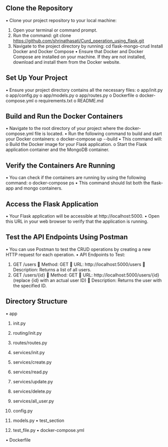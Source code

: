 ## Clone the Repository
• Clone your project repository to your local machine:

1. Open your terminal or command prompt.
2. Run the command: git clone https://github.com/shrinathasati/Curd_operation_using_flask.git
3. Navigate to the project directory by running: cd flask-mongo-crud Install Docker and Docker Compose • Ensure that Docker and Docker Compose are installed on your machine. If they are not installed, download and install them from the Docker website.
## Set Up Your Project
• Ensure your project directory contains all the necessary files: o app/init.py o app/config.py o app/models.py o app/routes.py o Dockerfile o docker-compose.yml o requirements.txt o README.md

## Build and Run the Docker Containers
• Navigate to the root directory of your project where the docker-compose.yml file is located. • Run the following command to build and start your Docker containers: o docker-compose up --build • This command will: o Build the Docker image for your Flask application. o Start the Flask application container and the MongoDB container.

## Verify the Containers Are Running
• You can check if the containers are running by using the following command: o docker-compose ps • This command should list both the flask-app and mongo containers.

## Access the Flask Application
• Your Flask application will be accessible at http://localhost:5000. • Open this URL in your web browser to verify that the application is running.

## Test the API Endpoints Using Postman
• You can use Postman to test the CRUD operations by creating a new HTTP request for each operation. • API Endpoints to Test:

1. GET /users  Method: GET  URL: http://localhost:5000/users  Description: Returns a list of all users.
2. GET /users/{id}  Method: GET  URL: http://localhost:5000/users/{id} (replace {id} with an actual user ID)  Description: Returns the user with the specified ID.
## Directory Structure
• app

1. init.py
2. routing/init.py
3. routes/routes.py
4. services/init.py
5. services/create.py
6. services/read.py
7. services/update.py
8. services/delete.py
9. services/all_user.py
10. config.py
11. models.py
• test_section

1. test_file.py
• docker-compose.yml

• Dockerfile
